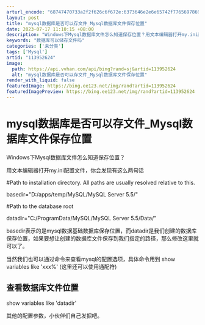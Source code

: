 ```yaml
---
arturl_encode: "68747470733a2f2f626c6f672e:6373646e2e6e65742f77656978696e5f34323532343330382f:61727469636c652f64657461696c732f313133393532363234"
layout: post
title: "mysql数据库是否可以存文件_Mysql数据库文件保存位置"
date: 2023-07-17 11:10:15 +08:00
description: "Windows下Mysql数据库文件怎么知道保存位置？用文本编辑器打开my.ini配置文件，你会发现"
keywords: "数据库可以储存文件吗"
categories: ['未分类']
tags: ['Mysql']
artid: "113952624"
image:
  path: https://api.vvhan.com/api/bing?rand=sj&artid=113952624
  alt: "mysql数据库是否可以存文件_Mysql数据库文件保存位置"
render_with_liquid: false
featuredImage: https://bing.ee123.net/img/rand?artid=113952624
featuredImagePreview: https://bing.ee123.net/img/rand?artid=113952624
---
```


# mysql数据库是否可以存文件_Mysql数据库文件保存位置

Windows下Mysql数据库文件怎么知道保存位置？

用文本编辑器打开my.ini配置文件，你会发现有这么两句话

#Path to installation directory. All paths are usually resolved relative to this.

basedir="D:/apps/temp/MySQL/MySQL Server 5.5/"

#Path to the database root

datadir="C:/ProgramData/MySQL/MySQL Server 5.5/Data/"

basedir表示的是mysql数据基础数据库保存位置，而datadir是我们创建的数据库保存位置，如果要想让创建的数据库文件保存到我们指定的路径，那么修改这里就可以了。

当然我们也可以通过命令来查看mysql的配置选项，具体命令用到 show variables like 'xxx%' (这里还可以使用通配符)

## 查看数据库文件位置

show variables like 'datadir'

其他的配置参数，小伙伴们自己发掘吧。